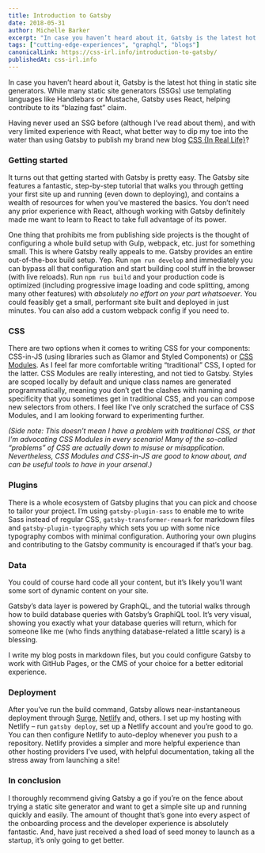```yaml
---
title: Introduction to Gatsby
date: 2018-05-31
author: Michelle Barker
excerpt: "In case you haven’t heard about it, Gatsby is the latest hot thing in static site generators"
tags: ["cutting-edge-experiences", "graphql", "blogs"]
canonicalLink: https://css-irl.info/introduction-to-gatsby/
publishedAt: css-irl.info
---
```


In case you haven’t heard about it, Gatsby is the latest hot thing in static site generators. While many static site generators (SSGs) use templating languages like Handlebars or Mustache, Gatsby uses React, helping contribute to its “blazing fast” claim.

Having never used an SSG before (although I’ve read about them), and with very limited experience with React, what better way to dip my toe into the water than using Gatsby to publish my brand new blog [CSS {In Real Life}](https://css-irl.info/)?

### Getting started

It turns out that getting started with Gatsby is pretty easy. The Gatsby site features a fantastic, step-by-step tutorial that walks you through getting your first site up and running (even down to deploying), and contains a wealth of resources for when you’ve mastered the basics. You don’t need any prior experience with React, although working with Gatsby definitely made me want to learn to React to take full advantage of its power.

One thing that prohibits me from publishing side projects is the thought of configuring a whole build setup with Gulp, webpack, etc. just for something small. This is where Gatsby really appeals to me. Gatsby provides an entire out-of-the-box build setup. Yep. Run `npm run develop` and immediately you can bypass all that configuration and start building cool stuff in the browser (with live reloads). Run `npm run build` and your production code is optimized (including progressive image loading and code splitting, among many other features) with _absolutely no effort on your part whatsoever_. You could feasibly get a small, performant site built and deployed in just minutes. You can also add a custom webpack config if you need to.

### CSS

There are two options when it comes to writing CSS for your components: CSS-in-JS (using libraries such as Glamor and Styled Components) or [CSS Modules](https://github.com/css-modules/css-modules). As I feel far more comfortable writing “traditional” CSS, I opted for the latter. CSS Modules are really interesting, and not tied to Gatsby. Styles are scoped locally by default and unique class names are generated programmatically, meaning you don’t get the clashes with naming and specificity that you sometimes get in traditional CSS, and you can compose new selectors from others. I feel like I’ve only scratched the surface of CSS Modules, and I am looking forward to experimenting further.

_(Side note: This doesn’t mean I have a problem with traditional CSS, or that I’m advocating CSS Modules in every scenario! Many of the so-called “problems” of CSS are actually down to misuse or misapplication. Nevertheless, CSS Modules and CSS-in-JS are good to know about, and can be useful tools to have in your arsenal.)_

### Plugins

There is a whole ecosystem of Gatsby plugins that you can pick and choose to tailor your project. I’m using `gatsby-plugin-sass` to enable me to write Sass instead of regular CSS, `gatsby-transformer-remark` for markdown files and `gatsby-plugin-typography` which sets you up with some nice typography combos with minimal configuration. Authoring your own plugins and contributing to the Gatsby community is encouraged if that’s your bag.

### Data

You could of course hard code all your content, but it’s likely you’ll want some sort of dynamic content on your site.

Gatsby’s data layer is powered by GraphQL, and the tutorial walks through how to build database queries with Gatsby’s GraphiQL tool. It’s very visual, showing you exactly what your database queries will return, which for someone like me (who finds anything database-related a little scary) is a blessing.

I write my blog posts in markdown files, but you could configure Gatsby to work with GitHub Pages, or the CMS of your choice for a better editorial experience.

### Deployment

After you’ve run the build command, Gatsby allows near-instantaneous deployment through [Surge](https://surge.sh/), [Netlify](https://www.netlify.com/) and, others. I set up my hosting with Netlify – run `gatsby deploy`, set up a Netlify account and you’re good to go. You can then configure Netlify to auto-deploy whenever you push to a repository. Netlify provides a simpler and more helpful experience than other hosting providers I’ve used, with helpful documentation, taking all the stress away from launching a site!

### In conclusion

I thoroughly recommend giving Gatsby a go if you’re on the fence about trying a static site generator and want to get a simple site up and running quickly and easily. The amount of thought that’s gone into every aspect of the onboarding process and the developer experience is absolutely fantastic. And, have just received a shed load of seed money to launch as a startup, it’s only going to get better.
